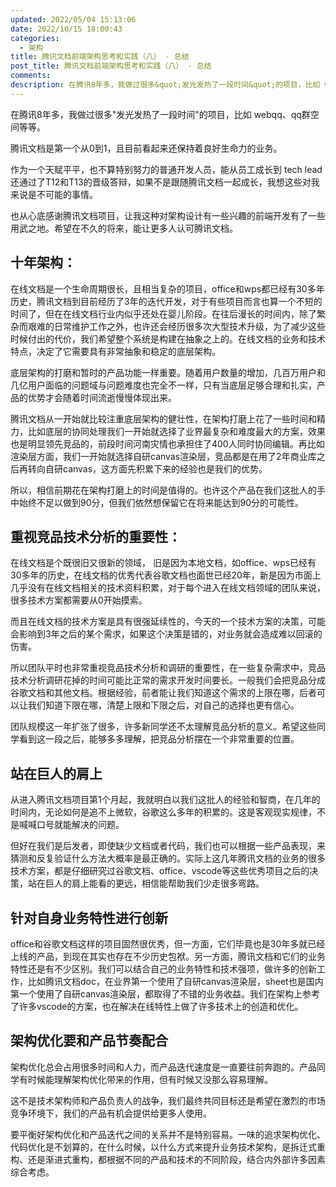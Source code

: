 ```yaml
---
updated: 2022/05/04 15:13:06
date: 2022/10/15 18:00:43
categories: 
  - 架构
title: 腾讯文档前端架构思考和实践（八） - 总结
post_title: 腾讯文档前端架构思考和实践（八） - 总结
comments: 
description: 在腾讯8年多，我做过很多&quot;发光发热了一段时间&quot;的项目，比如 webqq、qq群空间等等。腾讯文档是第一个从0到1，且目前看起来还保持着良好生命力的业务。作为一个天赋平平，也不算特别努力的普通开发人员，能从员工成⻓到 tech lead 还通过了T12和T13的晋级答辩，如果不是跟随腾讯文档一起成长，我想这些对我来说是不可能的事情。
---
```

在腾讯8年多，我做过很多"发光发热了一段时间"的项目，比如 webqq、qq群空间等等。

腾讯文档是第一个从0到1，且目前看起来还保持着良好生命力的业务。

作为一个天赋平平，也不算特别努力的普通开发人员，能从员工成⻓到 tech lead 还通过了T12和T13的晋级答辩，如果不是跟随腾讯文档一起成长，我想这些对我来说是不可能的事情。

也从心底感谢腾讯文档项目，让我这种对架构设计有一些兴趣的前端开发有了一些用武之地。希望在不久的将来，能让更多人认可腾讯文档。

## 十年架构：

在线文档是一个生命周期很长，且相当复杂的项目，office和wps都已经有30多年历史，腾讯文档到目前经历了3年的迭代开发，对于有些项目而言也算一个不短的时间了，但在在线文档行业内似乎还处在婴儿阶段。在往后漫长的时间内，除了繁杂而艰难的日常维护工作之外，也许还会经历很多次大型技术升级，为了减少这些时候付出的代价，我们希望整个系统是构建在抽象之上的。在线文档的业务和技术特点，决定了它需要具有非常抽象和稳定的底层架构。

底层架构的打磨和暂时的产品功能一样重要。随着用户数量的增加，几百万用户和几亿用户面临的问题域与问题难度也完全不一样，只有当底层足够合理和扎实，产品的优势才会随着时间流逝慢慢体现出来。

腾讯文档从一开始就比较注重底层架构的健壮性，在架构打磨上花了一些时间和精力，比如底层的协同处理我们一开始就选择了业界最复杂和难度最大的方案，效果也是明显领先竞品的，前段时间河南灾情也承担住了400人同时协同编辑。再比如渲染层方面，我们一开始就选择自研canvas渲染层，竞品都是在用了2年商业库之后再转向自研canvas，这方面先积累下来的经验也是我们的优势。

所以，相信前期花在架构打磨上的时间是值得的。也许这个产品在我们这批人的手中始终不足以做到90分，但我们依然想保留它在将来能达到90分的可能性。

## 重视竞品技术分析的重要性：

在线文档是个既很旧又很新的领域， 旧是因为本地文档，如office、wps已经有30多年的历史，在线文档的优秀代表谷歌文档也面世已经20年，新是因为市面上几乎没有在线文档相关的技术资料积累，对于每个进入在线文档领域的团队来说，很多技术方案都需要从0开始摸索。

而且在线文档的技术方案是具有很强延续性的，今天的一个技术方案的决策，可能会影响到3年之后的某个需求，如果这个决策是错的，对业务就会造成难以回滚的伤害。

所以团队平时也非常重视竞品技术分析和调研的重要性，在一些复杂需求中，竞品技术分析调研花掉的时间可能比正常的需求开发时间要长。一般我们会把竞品分成谷歌文档和其他文档。根据经验，前者能让我们知道这个需求的上限在哪，后者可以让我们知道下限在哪，清楚上限和下限之后，对自己的选择也更有信心。

团队规模这一年扩张了很多，许多新同学还不太理解竞品分析的意义。希望这些同学看到这一段之后，能够多多理解，把竞品分析摆在一个非常重要的位置。

## 站在巨人的肩上

从进入腾讯文档项目第1个月起，我就明白以我们这批人的经验和智商，在几年的时间内，无论如何是追不上微软，谷歌这么多年的积累的。这是客观现实规律，不是喊喊口号就能解决的问题。

但好在我们是后发者，即使缺少文档或者代码，我们也可以根据一些产品表现，来猜测和反复验证什么方法大概率是最正确的。实际上这几年腾讯文档的业务的很多技术方案，都是仔细研究过谷歌文档、office、vscode等这些优秀项目之后的决策，站在巨人的肩上能看的更远，相信能帮助我们少走很多弯路。

## 针对自身业务特性进行创新

office和谷歌文档这样的项目固然很优秀，但一方面，它们毕竟也是30年多就已经上线的产品，到现在其实也存在不少历史包袱。另一方面，腾讯文档和它们的业务特性还是有不少区别。我们可以结合自己的业务特性和技术强项，做许多的创新工作，比如腾讯文档doc，在业界第一个使用了自研canvas渲染层，sheet也是国内第一个使用了自研canvas渲染层，都取得了不错的业务收益。我们在架构上参考了许多vscode的方案，也在解决在线特性上做了许多技术上的创造和优化。

## 架构优化要和产品节奏配合

架构优化总会占用很多时间和人力，而产品迭代速度是一直要往前奔跑的。产品同学有时候能理解架构优化带来的作用，但有时候又没那么容易理解。

这不是技术架构师和产品负责人的战争，我们最终共同目标还是希望在激烈的市场竞争环境下，我们的产品有机会提供给更多人使用。

要平衡好架构优化和产品迭代之间的关系并不是特别容易。一味的追求架构优化、代码优化是不划算的，在什么时候，以什么方式来提升业务技术架构，是拆迁式重构、还是渐进式重构，都根据不同的产品和技术的不同阶段，结合内外部许多因素综合考虑。